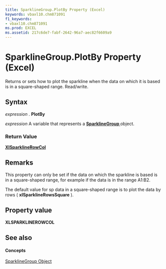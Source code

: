 ```yaml
---
title: SparklineGroup.PlotBy Property (Excel)
keywords: vbaxl10.chm871091
f1_keywords:
- vbaxl10.chm871091
ms.prod: EXCEL
ms.assetid: 217c6de7-fabf-2642-96a7-aec82f6609a9
---
```



# SparklineGroup.PlotBy Property (Excel)

Returns or sets how to plot the sparkline when the data on which it is based is in a square-shaped range. Read/write.


## Syntax

 _expression_ . **PlotBy**

 _expression_ A variable that represents a **[SparklineGroup ](sparklinegroup-object-excel.md)** object.


### Return Value

 **[XlSparklineRowCol](xlsparklinerowcol-enumeration-excel.md)**


## Remarks

This property can only be set if the data on which the sparkline is based is in a square-shaped range, for example if the data is in the range A1:B2. 

The default value for sp data in a square-shaped range is to plot the data by rows ( **xlSparklineRowsSquare** ).


## Property value

 **XLSPARKLINEROWCOL**


## See also


#### Concepts


[SparklineGroup Object](sparklinegroup-object-excel.md)

